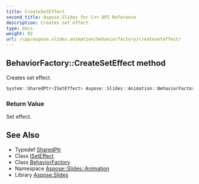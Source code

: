 ```yaml
---
title: CreateSetEffect
second_title: Aspose.Slides for C++ API Reference
description: Creates set effect.
type: docs
weight: 92
url: /cpp/aspose.slides.animation/behaviorfactory/createseteffect/
---
```

## BehaviorFactory::CreateSetEffect method


Creates set effect.

```cpp
System::SharedPtr<ISetEffect> Aspose::Slides::Animation::BehaviorFactory::CreateSetEffect() override
```


### Return Value

Set effect.

## See Also

* Typedef [SharedPtr](../../../system/sharedptr/)
* Class [ISetEffect](../../iseteffect/)
* Class [BehaviorFactory](../)
* Namespace [Aspose::Slides::Animation](../../)
* Library [Aspose.Slides](../../../)
